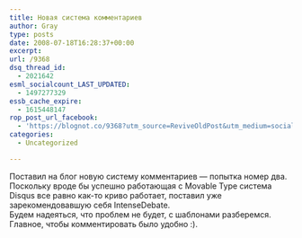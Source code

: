 ```yaml
---
title: Новая система комментариев
author: Gray
type: posts
date: 2008-07-18T16:28:37+00:00
excerpt:
url: /9368
dsq_thread_id:
  - 2021642
esml_socialcount_LAST_UPDATED:
  - 1497277329
essb_cache_expire:
  - 1615448147
rop_post_url_facebook:
  - 'https://blognot.co/9368?utm_source=ReviveOldPost&utm_medium=social&utm_campaign=ReviveOldPost'
categories:
  - Uncategorized

---
```








Поставил на блог новую систему комментариев &#8212; попытка номер два. Поскольку вроде бы успешно работающая с Movable Type система Disqus все равно как-то криво работает, поставил уже зарекомендовавшую себя IntenseDebate.  
Будем надеяться, что проблем не будет, с шаблонами разберемся. Главное, чтобы комментировать было удобно :).